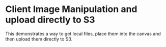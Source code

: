 # Client Image Manipulation and upload directly to S3

This demonstrates a way to get local files, place them into the canvas and then upload them directly to S3.
